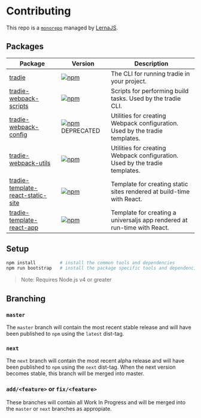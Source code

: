 # Contributing

This repo is a [`monorepo`](https://github.com/babel/babel/blob/master/doc/design/monorepo.md) managed by [LernaJS](https://lernajs.io).

## Packages

| Package | Version | Description |
|---------|---------|-------------|
| [tradie](./packages/tradie) | [![npm](https://img.shields.io/npm/v/tradie.svg)]() | The CLI for running tradie in your project. |
| [tradie-webpack-scripts](./packages/tradie-webpack-scripts) | [![npm](https://img.shields.io/npm/v/tradie-webpack-scripts.svg)]() | Scripts for performing build tasks. Used by the tradie CLI. |
| [tradie-webpack-config](./packages/tradie-webpack-config) | [![npm](https://img.shields.io/npm/v/tradie-webpack-config.svg)]() DEPRECATED | Utilities for creating Webpack configuration. Used by the tradie templates. |
| [tradie-webpack-utils](./packages/tradie-webpack-utils) | [![npm](https://img.shields.io/npm/v/tradie-webpack-utils.svg)]() | Utilities for creating Webpack configuration. Used by the tradie templates. |
| [tradie-template-react-static-site](./packages/tradie-template-react-static-site) | [![npm](https://img.shields.io/npm/v/tradie-template-react-static-site.svg)]() | Template for creating static sites rendered at build-time with React. |
| [tradie-template-react-app](./packages/tradie-template-react-app) | [![npm](https://img.shields.io/npm/v/tradie-template-react-app.svg)]() | Template for creating a universaljs app rendered at run-time with React. |


## Setup

```bash
npm install         # install the common tools and dependencies
npm run bootstrap   # install the package specific tools and dependencies
```

> Note: Requires Node.js v4 or greater

## Branching

### `master`

The `master` branch will contain the most recent stable release and will have been published to `npm` using the `latest` dist-tag.

### `next`

The `next` branch will contain the most recent alpha release and will have been published to `npm` using the `next` dist-tag. When the next version becomes stable, this branch will be merged into master.

### `add/<feature>` or `fix/<feature>`

These branches will contain all Work In Progress and will be merged into the `master` or `next` branches as appropiate.

